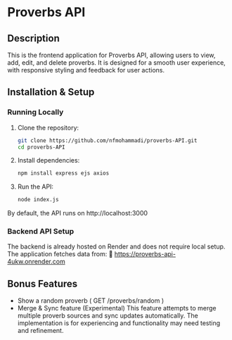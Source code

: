 # Proverbs API
## Description
This is the frontend application for  Proverbs API, allowing users to view, add, edit, and delete proverbs. It is designed for a smooth user experience, with responsive styling and feedback for user actions.

## Installation & Setup
### Running Locally

1. Clone the repository:
   ```bash
   git clone https://github.com/nfmohammadi/proverbs-API.git
   cd proverbs-API

2. Install dependencies:
   ```bash
   npm install express ejs axios

3. Run the API:
   ```bash
   node index.js

By default, the API runs on http://localhost:3000 

### Backend API Setup
The backend is already hosted on Render and does not require local setup. The application fetches data from: 
🔗 https://proverbs-api-4ukw.onrender.com


## Bonus Features
- Show a random proverb ( GET /proverbs/random )
- Merge & Sync feature (Experimental) This feature attempts to merge multiple proverb sources and sync updates automatically. The implementation is for experiencing and functionality may need testing and refinement.

